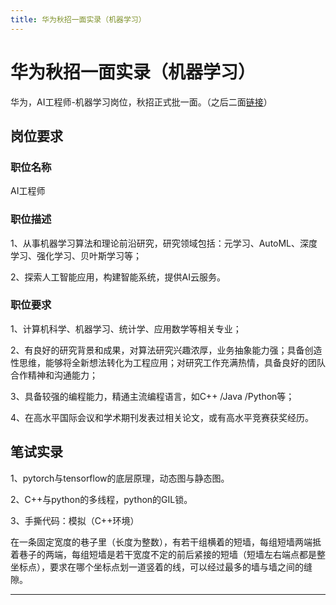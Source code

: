 ```yaml
---
title: 华为秋招一面实录（机器学习）
---
```


# 华为秋招一面实录（机器学习）

<script type="text/javascript" src="/include/head.js"></script>

华为，AI工程师-机器学习岗位，秋招正式批一面。（之后二面<a href="https://www.dywan.xyz/zone/202210/140001">链接</a>）

## 岗位要求

### 职位名称

AI工程师

### 职位描述

1、从事机器学习算法和理论前沿研究，研究领域包括：元学习、AutoML、深度学习、强化学习、贝叶斯学习等；

2、探索人工智能应用，构建智能系统，提供AI云服务。

### 职位要求

1、计算机科学、机器学习、统计学、应用数学等相关专业；

2、有良好的研究背景和成果，对算法研究兴趣浓厚，业务抽象能力强；具备创造性思维，能够将全新想法转化为工程应用；对研究工作充满热情，具备良好的团队合作精神和沟通能力；

3、具备较强的编程能力，精通主流编程语言，如C++ /Java /Python等；

4、在高水平国际会议和学术期刊发表过相关论文，或有高水平竞赛获奖经历。

## 笔试实录

1、pytorch与tensorflow的底层原理，动态图与静态图。

2、C++与python的多线程，python的GIL锁。

3、手撕代码：模拟（C++环境）

在一条固定宽度的巷子里（长度为整数），有若干组横着的短墙，每组短墙两端抵着巷子的两端，每组短墙是若干宽度不定的前后紧接的短墙（短墙左右端点都是整坐标点），要求在哪个坐标点划一道竖着的线，可以经过最多的墙与墙之间的缝隙。

---

<script type="text/javascript" src="/include/tail.js"></script>
